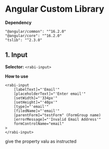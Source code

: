 # Angular Custom Library

**Dependency**
```
"@angular/common": "^16.2.0"
"@angular/core": "^16.2.0"
"tslib": "^2.3.0"
```

## 1. Input

**Selector:** ```<rabi-input>```

**How to use**

```
<rabi-input 
    [labelText]="'Email'"
    [placeholderText]="'Enter email'"
    [setWidth]="'334px'"
    [setHeight]="'40px'"
    [type]="'email'"
    [filedName]="'email'"
    [parentForm]="testForm" (FormGroup name)
    [errorMessage]="'Invalid Email Address'"
    formControlName="email"
>
</rabi-input>
```

give the property valu as instructed